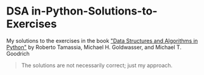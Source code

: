 # DSA in-Python-Solutions-to-Exercises
 My solutions to the exercises in the book ["Data Structures and Algorithms in Python"](https://www.wiley.com/en-us/Data+Structures+and+Algorithms+in+Python-p-9781118549582) by Roberto Tamassia, Michael H. Goldwasser, and Michael T. Goodrich 
 > The solutions are not necessarily correct; just my approach.
